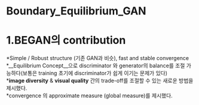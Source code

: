 # Boundary_Equilibrium_GAN
1.BEGAN의 contribution
======================
*Simple / Robust structure (기존 GAN과 비슷), fast and stable convergence  
*__Equilibrium Concept__으로 discriminator 와 generator의 balance를 조절 가능하다(보통은 training 초기에 discriminator가 쉽게 이기는 문제가 있다)  
*__image diversity__ & __visual quality__ 간의 trade-off를 조절할 수 있는 새로운 방법을 제시했다.  
*convergence 의 approximate measure (global measure)를 제시했다.

